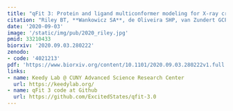 ```yaml
---
title: "qFit 3: Protein and ligand multiconformer modeling for X-ray crystallographic and single-particle cryo-EM density maps"
citation: "Riley BT, **Wankowicz SA**, de Oliveira SHP, van Zundert GCP, **Hogan DW**, **Fraser JS**, Keedy DA, and van den Bedem H. *Protein Science*. 2020."
date: '2020-09-03'
image: '/static/img/pub/2020_riley.jpg'
pmid: 33210433
biorxiv: '2020.09.03.280222'
zenodo:
- code: '4021213'
pdf: 'https://www.biorxiv.org/content/10.1101/2020.09.03.280222v1.full.pdf'
links:
- name: Keedy Lab @ CUNY Advanced Science Research Center
  url: https://keedylab.org/
- name: qFit 3 code at Github
  url: https://github.com/ExcitedStates/qfit-3.0
---
```

